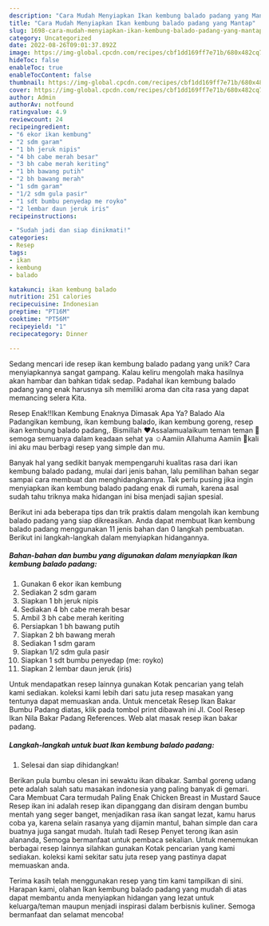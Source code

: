 ```yaml
---
description: "Cara Mudah Menyiapkan Ikan kembung balado padang yang Mantap"
title: "Cara Mudah Menyiapkan Ikan kembung balado padang yang Mantap"
slug: 1698-cara-mudah-menyiapkan-ikan-kembung-balado-padang-yang-mantap
category: Uncategorized
date: 2022-08-26T09:01:37.892Z
image: https://img-global.cpcdn.com/recipes/cbf1dd169ff7e71b/680x482cq70/ikan-kembung-balado-padang-foto-resep-utama.jpg
hideToc: false
enableToc: true
enableTocContent: false
thumbnail: https://img-global.cpcdn.com/recipes/cbf1dd169ff7e71b/680x482cq70/ikan-kembung-balado-padang-foto-resep-utama.jpg
cover: https://img-global.cpcdn.com/recipes/cbf1dd169ff7e71b/680x482cq70/ikan-kembung-balado-padang-foto-resep-utama.jpg
author: Admin
authorAv: notfound
ratingvalue: 4.9
reviewcount: 24
recipeingredient:
- "6 ekor ikan kembung"
- "2 sdm garam"
- "1 bh jeruk nipis"
- "4 bh cabe merah besar"
- "3 bh cabe merah keriting"
- "1 bh bawang putih"
- "2 bh bawang merah"
- "1 sdm garam"
- "1/2 sdm gula pasir"
- "1 sdt bumbu penyedap me royko"
- "2 lembar daun jeruk iris"
recipeinstructions:

- "Sudah jadi dan siap dinikmati!"
categories:
- Resep
tags:
- ikan
- kembung
- balado

katakunci: ikan kembung balado 
nutrition: 251 calories
recipecuisine: Indonesian
preptime: "PT16M"
cooktime: "PT56M"
recipeyield: "1"
recipecategory: Dinner

---
```





Sedang mencari ide resep ikan kembung balado padang yang unik? Cara menyiapkannya sangat gampang. Kalau keliru mengolah maka hasilnya akan hambar dan bahkan tidak sedap. Padahal ikan kembung balado padang yang enak harusnya sih memiliki aroma dan cita rasa yang dapat memancing selera Kita.





Resep Enak‼️Ikan Kembung Enaknya Dimasak Apa Ya? Balado Ala Padangikan kembung, ikan kembung balado, ikan kembung goreng, resep ikan kembung balado padang,. Bismillah ♥️Assalamualaikum teman teman 🤗semoga semuanya dalam keadaan sehat ya ☺️Aamiin Allahuma Aamiin 🤲kali ini aku mau berbagi resep yang simple dan mu.

Banyak hal yang sedikit banyak mempengaruhi kualitas rasa dari ikan kembung balado padang, mulai dari jenis bahan, lalu pemilihan bahan segar sampai cara membuat dan menghidangkannya. Tak perlu pusing jika ingin menyiapkan ikan kembung balado padang enak di rumah, karena asal sudah tahu triknya maka hidangan ini bisa menjadi sajian spesial.






Berikut ini ada beberapa tips dan trik praktis dalam mengolah ikan kembung balado padang yang siap dikreasikan. Anda dapat membuat Ikan kembung balado padang menggunakan 11 jenis bahan dan 0 langkah pembuatan. Berikut ini langkah-langkah dalam menyiapkan hidangannya.

<!--inarticleads1-->

##### Bahan-bahan dan bumbu yang digunakan dalam menyiapkan Ikan kembung balado padang:

1. Gunakan 6 ekor ikan kembung
1. Sediakan 2 sdm garam
1. Siapkan 1 bh jeruk nipis
1. Sediakan 4 bh cabe merah besar
1. Ambil 3 bh cabe merah keriting
1. Persiapkan 1 bh bawang putih
1. Siapkan 2 bh bawang merah
1. Sediakan 1 sdm garam
1. Siapkan 1/2 sdm gula pasir
1. Siapkan 1 sdt bumbu penyedap (me: royko)
1. Siapkan 2 lembar daun jeruk (iris)


Untuk mendapatkan resep lainnya gunakan Kotak pencarian yang telah kami sediakan. koleksi kami lebih dari satu juta resep masakan yang tentunya dapat memuaskan anda. Untuk mencetak Resep Ikan Bakar Bumbu Padang diatas, klik pada tombol print dibawah ini Jl. Cool Resep Ikan Nila Bakar Padang References. Web alat masak resep ikan bakar padang. 

<!--inarticleads2-->

##### Langkah-langkah untuk buat Ikan kembung balado padang:


1. Selesai dan siap dihidangkan!

Berikan pula bumbu olesan ini sewaktu ikan dibakar. Sambal goreng udang pete adalah salah satu masakan indonesia yang paling banyak di gemari. Cara Membuat Cara termudah Paling Enak Chicken Breast in Mustard Sauce Resep ikan ini adalah resep ikan dipanggang dan disiram dengan bumbu mentah yang seger banget, menjadikan rasa ikan sangat lezat, kamu harus coba ya, karena selain rasanya yang dijamin mantul, bahan simple dan cara buatnya juga sangat mudah. Itulah tadi Resep Penyet terong ikan asin alananda, Semoga bermanfaat untuk pembaca sekalian. Untuk menemukan berbagai resep lainnya silahkan gunakan Kotak pencarian yang kami sediakan. koleksi kami sekitar satu juta resep yang pastinya dapat memuaskan anda. 

Terima kasih telah menggunakan resep yang tim kami tampilkan di sini. Harapan kami, olahan Ikan kembung balado padang yang mudah di atas dapat membantu anda menyiapkan hidangan yang lezat untuk keluarga/teman maupun menjadi inspirasi dalam berbisnis kuliner. Semoga bermanfaat dan selamat mencoba!
